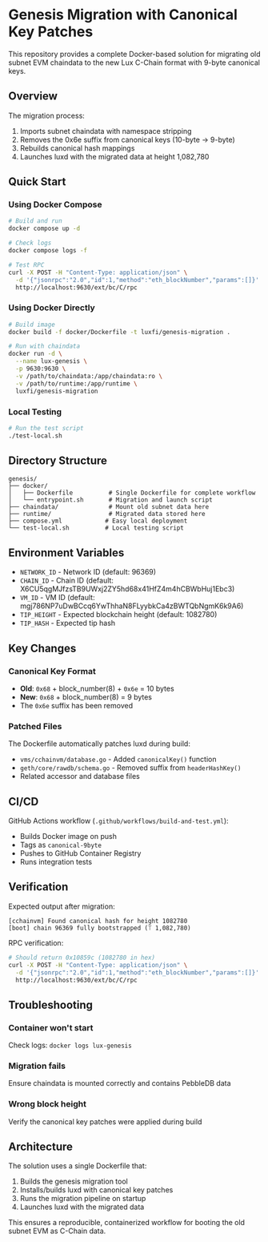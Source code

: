 # Genesis Migration with Canonical Key Patches

This repository provides a complete Docker-based solution for migrating old subnet EVM chaindata to the new Lux C-Chain format with 9-byte canonical keys.

## Overview

The migration process:
1. Imports subnet chaindata with namespace stripping
2. Removes the 0x6e suffix from canonical keys (10-byte → 9-byte)
3. Rebuilds canonical hash mappings
4. Launches luxd with the migrated data at height 1,082,780

## Quick Start

### Using Docker Compose

```bash
# Build and run
docker compose up -d

# Check logs
docker compose logs -f

# Test RPC
curl -X POST -H "Content-Type: application/json" \
  -d '{"jsonrpc":"2.0","id":1,"method":"eth_blockNumber","params":[]}' \
  http://localhost:9630/ext/bc/C/rpc
```

### Using Docker Directly

```bash
# Build image
docker build -f docker/Dockerfile -t luxfi/genesis-migration .

# Run with chaindata
docker run -d \
  --name lux-genesis \
  -p 9630:9630 \
  -v /path/to/chaindata:/app/chaindata:ro \
  -v /path/to/runtime:/app/runtime \
  luxfi/genesis-migration
```

### Local Testing

```bash
# Run the test script
./test-local.sh
```

## Directory Structure

```
genesis/
├── docker/
│   ├── Dockerfile          # Single Dockerfile for complete workflow
│   └── entrypoint.sh       # Migration and launch script
├── chaindata/              # Mount old subnet data here
├── runtime/                # Migrated data stored here
├── compose.yml            # Easy local deployment
└── test-local.sh          # Local testing script
```

## Environment Variables

- `NETWORK_ID` - Network ID (default: 96369)
- `CHAIN_ID` - Chain ID (default: X6CU5qgMJfzsTB9UWxj2ZY5hd68x41HfZ4m4hCBWbHuj1Ebc3)
- `VM_ID` - VM ID (default: mgj786NP7uDwBCcq6YwThhaN8FLyybkCa4zBWTQbNgmK6k9A6)
- `TIP_HEIGHT` - Expected blockchain height (default: 1082780)
- `TIP_HASH` - Expected tip hash

## Key Changes

### Canonical Key Format
- **Old**: `0x68` + block_number(8) + `0x6e` = 10 bytes
- **New**: `0x68` + block_number(8) = 9 bytes
- The `0x6e` suffix has been removed

### Patched Files
The Dockerfile automatically patches luxd during build:
- `vms/cchainvm/database.go` - Added `canonicalKey()` function
- `geth/core/rawdb/schema.go` - Removed suffix from `headerHashKey()`
- Related accessor and database files

## CI/CD

GitHub Actions workflow (`.github/workflows/build-and-test.yml`):
- Builds Docker image on push
- Tags as `canonical-9byte`
- Pushes to GitHub Container Registry
- Runs integration tests

## Verification

Expected output after migration:
```
[cchainvm] Found canonical hash for height 1082780
[boot] chain 96369 fully bootstrapped (⟙ 1,082,780)
```

RPC verification:
```bash
# Should return 0x10859c (1082780 in hex)
curl -X POST -H "Content-Type: application/json" \
  -d '{"jsonrpc":"2.0","id":1,"method":"eth_blockNumber","params":[]}' \
  http://localhost:9630/ext/bc/C/rpc
```

## Troubleshooting

### Container won't start
Check logs: `docker logs lux-genesis`

### Migration fails
Ensure chaindata is mounted correctly and contains PebbleDB data

### Wrong block height
Verify the canonical key patches were applied during build

## Architecture

The solution uses a single Dockerfile that:
1. Builds the genesis migration tool
2. Installs/builds luxd with canonical key patches
3. Runs the migration pipeline on startup
4. Launches luxd with the migrated data

This ensures a reproducible, containerized workflow for booting the old subnet EVM as C-Chain data.